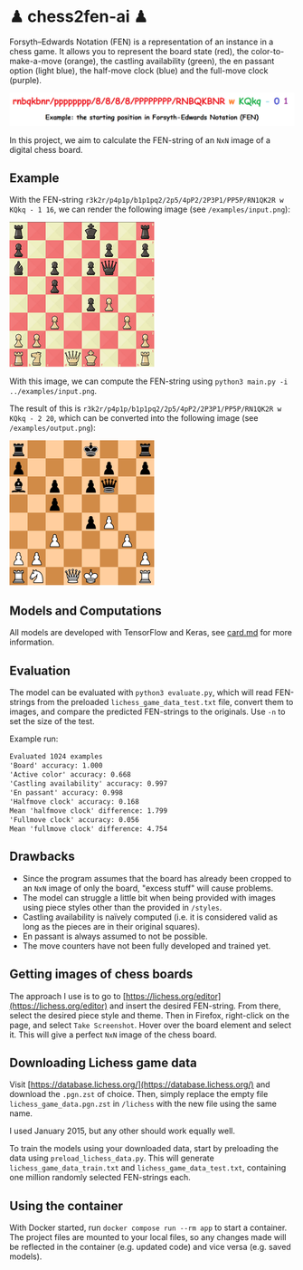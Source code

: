 # ♟ chess2fen-ai ♟

Forsyth–Edwards Notation (FEN) is a representation of an instance in a chess game. It allows you to represent the board state (red), the color-to-make-a-move (orange), the castling availability (green), the en passant option (light blue), the half-move clock (blue) and the full-move clock (purple).

![Starting position in FEN](examples/starting-fen.png "Starting position in FEN")

In this project, we aim to calculate the FEN-string of an `NxN` image of a digital chess board.

## Example

With the FEN-string `r3k2r/p4p1p/b1p1pq2/2p5/4pP2/2P3P1/PP5P/RN1QK2R w KQkq - 1 16`, we can render the following image (see `/examples/input.png`):

![r3k2r/p4p1p/b1p1pq2/2p5/4pP2/2P3P1/PP5P/RN1QK2R](examples/input.png "r3k2r/p4p1p/b1p1pq2/2p5/4pP2/2P3P1/PP5P/RN1QK2R")

With this image, we can compute the FEN-string using `python3 main.py -i ../examples/input.png`.

The result of this is `r3k2r/p4p1p/b1p1pq2/2p5/4pP2/2P3P1/PP5P/RN1QK2R w KQkq - 2 20`, which can be converted into the following image (see `/examples/output.png`):

![Image of predicted board](examples/output.png "Prediction")

## Models and Computations

All models are developed with TensorFlow and Keras, see [card.md](card.md) for more information.

## Evaluation

The model can be evaluated with `python3 evaluate.py`, which will read FEN-strings from the preloaded `lichess_game_data_test.txt` file, convert them to images, and compare the predicted FEN-strings to the originals. Use `-n` to set the size of the test.

Example run:

```
Evaluated 1024 examples
'Board' accuracy: 1.000
'Active color' accuracy: 0.668
'Castling availability' accuracy: 0.997
'En passant' accuracy: 0.998
'Halfmove clock' accuracy: 0.168
Mean 'halfmove clock' difference: 1.799
'Fullmove clock' accuracy: 0.056
Mean 'fullmove clock' difference: 4.754
```

## Drawbacks

  * Since the program assumes that the board has already been cropped to an `NxN` image of only the board, "excess stuff" will cause problems.
  * The model can struggle a little bit when being provided with images using piece styles other than the provided in `/styles`.
  * Castling availability is naïvely computed (i.e. it is considered valid as long as the pieces are in their original squares).
  * En passant is always assumed to not be possible.
  * The move counters have not been fully developed and trained yet.

## Getting images of chess boards

The approach I use is to go to [https://lichess.org/editor](https://lichess.org/editor) and insert the desired FEN-string. From there, select the desired piece style and theme. Then in Firefox, right-click on the page, and select `Take Screenshot`. Hover over the board element and select it. This will give a perfect `NxN` image of the chess board.

## Downloading Lichess game data

Visit [https://database.lichess.org/](https://database.lichess.org/) and download the `.pgn.zst` of choice. Then, simply replace the empty file `lichess_game_data.pgn.zst` in `/lichess` with the new file using the same name.

I used January 2015, but any other should work equally well.

To train the models using your downloaded data, start by preloading the data using `preload_lichess_data.py`. This will generate `lichess_game_data_train.txt` and `lichess_game_data_test.txt`, containing one million randomly selected FEN-strings each.

## Using the container

With Docker started, run `docker compose run --rm app` to start a container. The project files are mounted to your local files, so any changes made will be reflected in the container (e.g. updated code) and vice versa (e.g. saved models).
